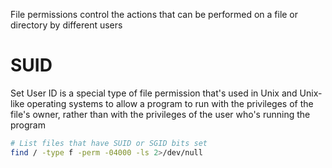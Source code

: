 File permissions control the actions that can be performed on a file or directory by different users

# SUID 

Set User ID is a special type of file permission that's used in Unix and Unix-like operating systems to allow a program to run with the privileges of the file's owner, rather than with the privileges of the user who's running the program

```Bash
# List files that have SUID or SGID bits set
find / -type f -perm -04000 -ls 2>/dev/null
```
